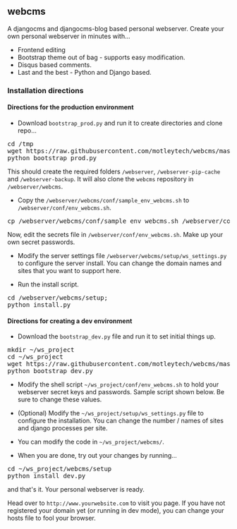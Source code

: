 ## webcms

A djangocms and djangocms-blog based personal webserver. Create your own personal webserver in minutes with...

* Frontend editing
* Bootstrap theme out of bag - supports easy modification.
* Disqus based comments.
* Last and the best - Python and Django based.

### Installation directions

#### Directions for the production environment

* Download `bootstrap_prod.py` and run it to create directories and clone repo...
<pre>
cd /tmp
wget https://raw.githubusercontent.com/motleytech/webcms/master/setup/bootstrap_prod.py -O bootstrap_prod.py
python bootstrap_prod.py
</pre>

This should create the required folders `/webserver`, `/webserver-pip-cache` and  `/webserver-backup`. It will also clone the `webcms` repository in `/webserver/webcms`.

* Copy the `/webserver/webcms/conf/sample_env_webcms.sh` to `/webserver/conf/env_webcms.sh`.
<pre>
cp /webserver/webcms/conf/sample_env_webcms.sh /webserver/conf/env_webcms.sh
</pre>
Now, edit the secrets file in `/webserver/conf/env_webcms.sh`. Make up your own secret passwords.

* Modify the server settings file `/webserver/webcms/setup/ws_settings.py` to configure the server install. You can change the domain names and sites that you want to support here.

* Run the install script.
<pre>
cd /webserver/webcms/setup;
python install.py
</pre>

#### Directions for creating a dev environment

* Download the `bootstrap_dev.py` file and run it to set initial things up.

<pre>
mkdir ~/ws_project
cd ~/ws_project
wget https://raw.githubusercontent.com/motleytech/webcms/master/setup/bootstrap_dev.py -O bootstrap_dev.py
python bootstrap_dev.py
</pre>

* Modify the shell script `~/ws_project/conf/env_webcms.sh` to hold your webserver secret keys and passwords. Sample script shown below. Be sure to change these values.

* (Optional) Modify the `~/ws_project/setup/ws_settings.py` file to configure the installation. You can change the number / names of sites and django processes per site.

* You can modify the code in `~/ws_project/webcms/`.

* When you are done, try out your changes by running...
<pre>
cd ~/ws_project/webcms/setup
python install_dev.py
</pre>

and that's it. Your personal webserver is ready.


Head over to `http://www.yourwebsite.com` to visit you page. If you have not registered your domain yet (or running in dev mode), you can change your hosts file to fool your browser.
